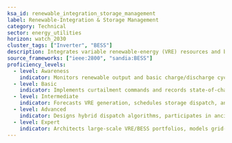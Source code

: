 ```yaml
---
ksa_id: renewable_integration_storage_management
label: Renewable-Integration & Storage Management
category: Technical
sector: energy_utilities
horizon: watch_2030
cluster_tags: ["Inverter", "BESS"]
description: Integrates variable renewable-energy (VRE) resources and battery-energy-storage systems (BESS) into the grid, optimizing dispatch and ensuring stability.
source_frameworks: ["ieee:2800", "sandia:BESS"]
proficiency_levels:
  - level: Awareness
    indicator: Monitors renewable output and basic charge/discharge cycles.
  - level: Basic
    indicator: Implements curtailment commands and records state-of-charge metrics.
  - level: Intermediate
    indicator: Forecasts VRE generation, schedules storage dispatch, and mitigates intermittency.
  - level: Advanced
    indicator: Designs hybrid dispatch algorithms, participates in ancillary-services markets, and validates inverter settings.
  - level: Expert
    indicator: Architects large-scale VRE/BESS portfolios, models grid-stability impacts, and guides regulatory interconnection standards.
---
```


